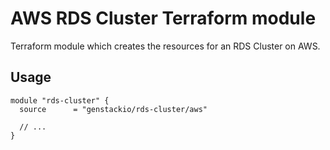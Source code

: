 # AWS RDS Cluster Terraform module

Terraform module which creates the resources for an RDS Cluster on AWS.

## Usage

```hcl
module "rds-cluster" {
  source      = "genstackio/rds-cluster/aws"

  // ...
}
```
